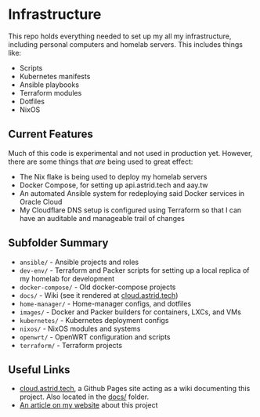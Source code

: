# Infrastructure

This repo holds everything needed to set up my all my infrastructure, including personal computers and homelab servers. This includes things like:

- Scripts
- Kubernetes manifests
- Ansible playbooks
- Terraform modules
- Dotfiles
- NixOS

## Current Features

Much of this code is experimental and not used in production yet. However, there are some things that *are* being used to great effect:

- The Nix flake is being used to deploy my homelab servers
- Docker Compose, for setting up api.astrid.tech and aay.tw
- An automated Ansible system for redeploying said Docker services in Oracle Cloud
- My Cloudflare DNS setup is configured using Terraform so that I can have an auditable and manageable trail of changes

## Subfolder Summary

- `ansible/` - Ansible projects and roles
- `dev-env/` - Terraform and Packer scripts for setting up a local replica of my homelab for development
- `docker-compose/` - Old docker-compose projects
- `docs/` - Wiki (see it rendered at [cloud.astrid.tech](https://cloud.astrid.tech/))
- `home-manager/` - Home-manager configs, and dotfiles
- `images/` - Docker and Packer builders for containers, LXCs, and VMs
- `kubernetes/` - Kubernetes deployment configs
- `nixos/` - NixOS modules and systems
- `openwrt/` - OpenWRT configuration and scripts
- `terraform/` - Terraform projects

## Useful Links

- [cloud.astrid.tech](https://cloud.astrid.tech/), a Github Pages site acting as a wiki documenting this project. Also located in the [docs/](./docs) folder.
- [An article on my website](https://astrid.tech/projects/plebscale/) about this project


